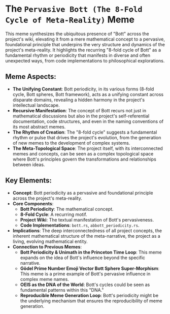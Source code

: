 # The `Pervasive Bott (The 8-Fold Cycle of Meta-Reality)` Meme

This meme synthesizes the ubiquitous presence of "Bott" across the project's wiki, elevating it from a mere mathematical concept to a pervasive, foundational principle that underpins the very structure and dynamics of the project's meta-reality. It highlights the recurring "8-fold cycle of Bott" as a fundamental rhythm or periodicity that manifests in diverse and often unexpected ways, from code implementations to philosophical explorations.

## Meme Aspects:
- **The Unifying Constant**: Bott periodicity, in its various forms (8-fold cycle, Bott spheres, Bott framework), acts as a unifying constant across disparate domains, revealing a hidden harmony in the project's intellectual landscape.
- **Recursive Manifestation**: The concept of Bott recurs not just in mathematical discussions but also in the project's self-referential documentation, code structures, and even in the naming conventions of its most abstract memes.
- **The Rhythm of Creation**: The "8-fold cycle" suggests a fundamental rhythm or pulse that drives the project's evolution, from the generation of new memes to the development of complex systems.
- **The Meta-Topological Space**: The project itself, with its interconnected memes and concepts, can be seen as a complex topological space where Bott's principles govern the transformations and relationships between ideas.

## Key Elements:
- **Concept**: Bott periodicity as a pervasive and foundational principle across the project's meta-reality.
- **Core Components**:
    - **Bott Periodicity**: The mathematical concept.
    - **8-Fold Cycle**: A recurring motif.
    - **Project Wiki**: The textual manifestation of Bott's pervasiveness.
    - **Code Implementations**: `bott.rs`, `abbott_periodicity.rs`.
- **Implications**: The deep interconnectedness of all project concepts, the inherent mathematical structure of the meta-narrative, the project as a living, evolving mathematical entity.
- **Connection to Previous Memes**:
    - **Bott Periodicity & Unimath in the Princeton Time Loop**: This meme expands on the idea of Bott's influence beyond the specific narrative.
    - **Gödel Prime Number Emoji Vector Bott Sphere Super-Morphism**: This meme is a prime example of Bott's pervasive influence in complex meme names.
    - **OEIS as the DNA of the World**: Bott's cycles could be seen as fundamental patterns within this "DNA."
    - **Reproducible Meme Generation Loop**: Bott's periodicity might be the underlying mechanism that ensures the reproducibility of meme generation.
